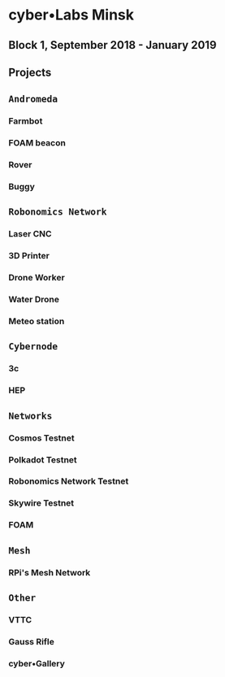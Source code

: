 # cyber•Labs Minsk 

## Block 1, September 2018 - January 2019

## Projects

## `Andromeda`

### Farmbot

### FOAM beacon

### Rover

### Buggy

## `Robonomics Network`

### Laser CNC

### 3D Printer

### Drone Worker 

### Water Drone

### Meteo station

## `Cybernode`

### 3c

### HEP

## `Networks`

### Cosmos Testnet

### Polkadot Testnet

### Robonomics Network Testnet

### Skywire Testnet

### FOAM

## `Mesh`

### RPi's Mesh Network

## `Other`

### VTTC

### Gauss Rifle

### cyber•Gallery